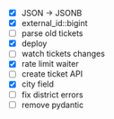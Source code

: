  - [x] JSON -> JSONB
 - [x] external_id::bigint
 - [ ] parse old tickets
 - [x] deploy
 - [ ] watch tickets changes
 - [x] rate limit waiter
 - [ ] create ticket API
 - [x] city field
 - [ ] fix district errors
 - [ ] remove pydantic